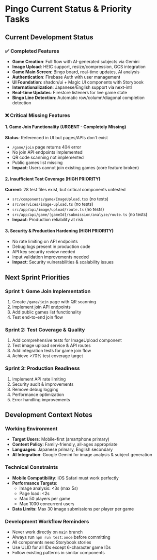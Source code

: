 # Pingo Current Status & Priority Tasks

## Current Development Status

### ✅ Completed Features

- **Game Creation**: Full flow with AI-generated subjects via Gemini
- **Image Upload**: HEIC support, resize/compression, GCS integration
- **Game Main Screen**: Bingo board, real-time updates, AI analysis
- **Authentication**: Firebase Auth with user management
- **UI Foundation**: shadcn/ui + Magic UI components with Storybook
- **Internationalization**: Japanese/English support via next-intl
- **Real-time Updates**: Firestore listeners for live game state
- **Bingo Line Detection**: Automatic row/column/diagonal completion detection

### ❌ Critical Missing Features

#### 1. Game Join Functionality (URGENT - Completely Missing)

**Status**: Referenced in UI but pages/APIs don't exist

- `/game/join` page returns 404 error
- No join API endpoints implemented
- QR code scanning not implemented
- Public games list missing
- **Impact**: Users cannot join existing games (core feature broken)

#### 2. Insufficient Test Coverage (HIGH PRIORITY)

**Current**: 28 test files exist, but critical components untested

- `src/components/game/ImageUpload.tsx` (no tests)
- `src/services/image-upload.ts` (no tests)
- `src/app/api/image/upload/route.ts` (no tests)
- `src/app/api/game/[gameId]/submission/analyze/route.ts` (no tests)
- **Impact**: Production reliability at risk

#### 3. Security & Production Hardening (HIGH PRIORITY)

- No rate limiting on API endpoints
- Debug logs present in production code
- API key security review needed
- Input validation improvements needed
- **Impact**: Security vulnerabilities & scalability issues

## Next Sprint Priorities

### Sprint 1: Game Join Implementation

1. Create `/game/join` page with QR scanning
2. Implement join API endpoints
3. Add public games list functionality
4. Test end-to-end join flow

### Sprint 2: Test Coverage & Quality

1. Add comprehensive tests for ImageUpload component
2. Test image upload service & API routes
3. Add integration tests for game join flow
4. Achieve >70% test coverage target

### Sprint 3: Production Readiness

1. Implement API rate limiting
2. Security audit & improvements
3. Remove debug logging
4. Performance optimization
5. Error handling improvements

## Development Context Notes

### Working Environment

- **Target Users**: Mobile-first (smartphone primary)
- **Content Policy**: Family-friendly, all-ages appropriate
- **Languages**: Japanese primary, English secondary
- **AI Integration**: Google Gemini for image analysis & subject generation

### Technical Constraints

- **Mobile Compatibility**: iOS Safari must work perfectly
- **Performance Targets**:
  - Image analysis: <3s (max 5s)
  - Page load: <2s
  - Max 50 players per game
  - Max 1000 concurrent users
- **Data Limits**: Max 30 image submissions per player per game

### Development Workflow Reminders

- Never work directly on `main` branch
- Always run `npm run test:once` before committing
- All components need Storybook stories
- Use ULID for all IDs except 6-character game IDs
- Follow existing patterns in similar components
